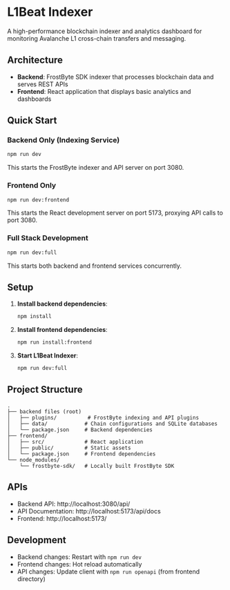 # L1Beat Indexer

A high-performance blockchain indexer and analytics dashboard for monitoring Avalanche L1 cross-chain transfers and messaging.

## Architecture

- **Backend**: FrostByte SDK indexer that processes blockchain data and serves REST APIs
- **Frontend**: React application that displays basic analytics and dashboards

## Quick Start

### Backend Only (Indexing Service)
```bash
npm run dev
```
This starts the FrostByte indexer and API server on port 3080.

### Frontend Only
```bash
npm run dev:frontend
```
This starts the React development server on port 5173, proxying API calls to port 3080.

### Full Stack Development
```bash
npm run dev:full
```
This starts both backend and frontend services concurrently.

## Setup

1. **Install backend dependencies**:
   ```bash
   npm install
   ```

2. **Install frontend dependencies**:
   ```bash
   npm run install:frontend
   ```

3. **Start L1Beat Indexer**:
   ```bash
   npm run dev:full
   ```

## Project Structure

```
.
├── backend files (root)
│   ├── plugins/          # FrostByte indexing and API plugins
│   ├── data/            # Chain configurations and SQLite databases
│   └── package.json     # Backend dependencies
├── frontend/
│   ├── src/             # React application
│   ├── public/          # Static assets
│   └── package.json     # Frontend dependencies
└── node_modules/
    └── frostbyte-sdk/   # Locally built FrostByte SDK
```

## APIs

- Backend API: http://localhost:3080/api/
- API Documentation: http://localhost:5173/api/docs
- Frontend: http://localhost:5173/

## Development

- Backend changes: Restart with `npm run dev`
- Frontend changes: Hot reload automatically
- API changes: Update client with `npm run openapi` (from frontend directory)